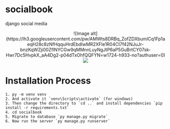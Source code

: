# socialbook
django social media
<p align='center'> 
![Image alt](https://lh3.googleusercontent.com/pw/AMWts8DRBq_ZofZDXbumlCq1Fp1aeqH28c8zNfHqquHrdEbdIwMR2XFle1R04CI7f42NJuJr-bnzKqWZji00ZflNYCGw9qMMnnLuyNgJtP6aP5GuBrtCY07sk-Hwr7Dc5HvpkX_aA4Dg2-p04dTxOhfQQFYN=w1724-h933-no?authuser=0)
  <img src='https://lh3.googleusercontent.com/pw/AMWts8DRBq_ZofZDXbumlCq1Fp1aeqH28c8zNfHqquHrdEbdIwMR2XFle1R04CI7f42NJuJr-bnzKqWZji00ZflNYCGw9qMMnnLuyNgJtP6aP5GuBrtCY07sk-Hwr7Dc5HvpkX_aA4Dg2-p04dTxOhfQQFYN=w1724-h933-no?authuser=0'>
</p>

# Installation Process
```
1. py -m venv venv
2. And activate it `venv\Scripts\activate` (for windows)
3. Then change the directory to `cd ..` and install dependencies `pip install -r requirements.txt`
4. cd socialbook
5. Migrate to database `py manage.py migrate`
6. Now run the server `py manage.py runserver`
```
